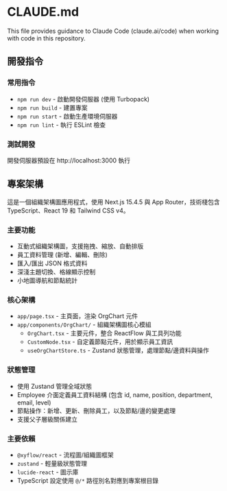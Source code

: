 # CLAUDE.md

This file provides guidance to Claude Code (claude.ai/code) when working with code in this repository.

## 開發指令

### 常用指令
- `npm run dev` - 啟動開發伺服器 (使用 Turbopack)
- `npm run build` - 建置專案
- `npm run start` - 啟動生產環境伺服器
- `npm run lint` - 執行 ESLint 檢查

### 測試開發
開發伺服器預設在 http://localhost:3000 執行

## 專案架構

這是一個組織架構圖應用程式，使用 Next.js 15.4.5 與 App Router，技術棧包含 TypeScript、React 19 和 Tailwind CSS v4。

### 主要功能
- 互動式組織架構圖，支援拖拽、縮放、自動排版
- 員工資料管理 (新增、編輯、刪除)
- 匯入/匯出 JSON 格式資料
- 深淺主題切換、格線顯示控制
- 小地圖導航和節點統計

### 核心架構
- `app/page.tsx` - 主頁面，渲染 OrgChart 元件
- `app/components/OrgChart/` - 組織架構圖核心模組
  - `OrgChart.tsx` - 主要元件，整合 ReactFlow 與工具列功能
  - `CustomNode.tsx` - 自定義節點元件，用於顯示員工資訊
  - `useOrgChartStore.ts` - Zustand 狀態管理，處理節點/邊資料與操作

### 狀態管理
- 使用 Zustand 管理全域狀態
- Employee 介面定義員工資料結構 (包含 id, name, position, department, email, level)
- 節點操作：新增、更新、刪除員工，以及節點/邊的變更處理
- 支援父子層級關係建立

### 主要依賴
- `@xyflow/react` - 流程圖/組織圖框架
- `zustand` - 輕量級狀態管理
- `lucide-react` - 圖示庫
- TypeScript 設定使用 `@/*` 路徑別名對應到專案根目錄